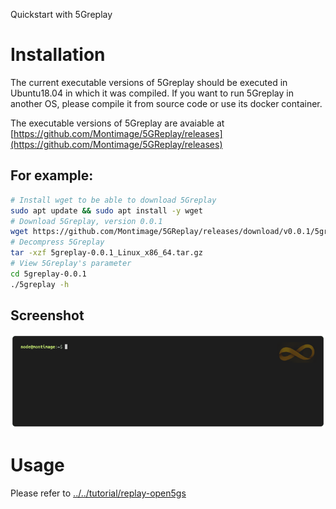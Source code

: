 Quickstart with 5Greplay

# Installation

The current executable versions of 5Greplay should be executed in Ubuntu18.04 in which it was compiled. 
If you want to run 5Greplay in another OS, please compile it from source code or use its docker container.

The executable versions of 5Greplay are avaiable at [https://github.com/Montimage/5GReplay/releases](https://github.com/Montimage/5GReplay/releases)

## For example:
```bash
# Install wget to be able to download 5Greplay
sudo apt update && sudo apt install -y wget
# Download 5Greplay, version 0.0.1
wget https://github.com/Montimage/5GReplay/releases/download/v0.0.1/5greplay-0.0.1_Linux_x86_64.tar.gz
# Decompress 5Greplay
tar -xzf 5greplay-0.0.1_Linux_x86_64.tar.gz
# View 5Greplay's parameter
cd 5greplay-0.0.1
./5greplay -h
```

## Screenshot

![screenshot](screenshot.gif)

# Usage

Please refer to [../../tutorial/replay-open5gs](../../tutorial/replay-open5gs)